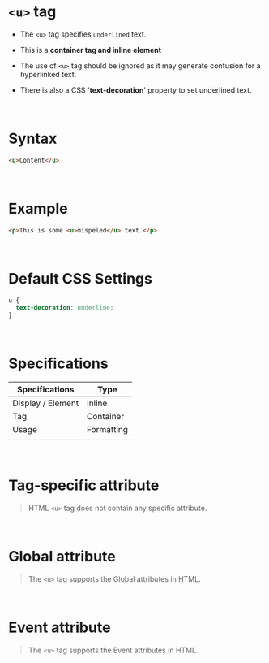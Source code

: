 # `<u>` tag

- The `<u>` tag specifies `underlined` text.

- This is a **container tag and inline element**

- The use of `<u>` tag should be ignored as it may generate confusion for a hyperlinked text.

- There is also a CSS '**text-decoration**' property to set underlined text.

&nbsp;

# Syntax

```html
<u>Content</u>
```

&nbsp;

# Example

```html
<p>This is some <u>mispeled</u> text.</p>
```

&nbsp;

# Default CSS Settings

```css
u {
  text-decoration: underline;
}
```

&nbsp;

# Specifications

| Specifications    | Type       |
| ----------------- | ---------- |
| Display / Element | Inline     |
| Tag               | Container  |
| Usage             | Formatting |
|                   |            |

&nbsp;

# Tag-specific attribute

> HTML `<u>` tag does not contain any specific attribute.

&nbsp;

# Global attribute

> The `<u>` tag supports the Global attributes in HTML.

&nbsp;

# Event attribute

> The `<u>` tag supports the Event attributes in HTML.
